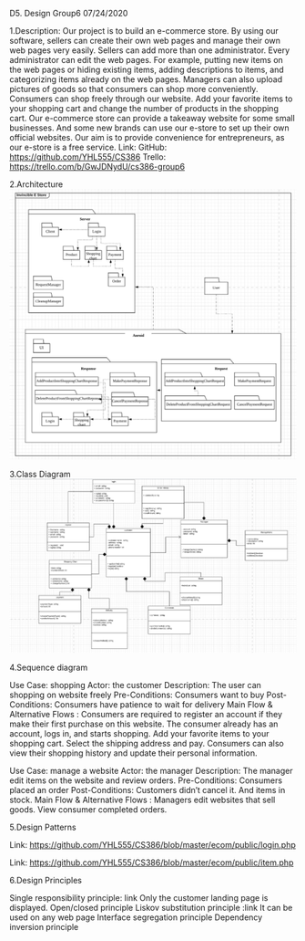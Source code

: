 D5. Design Group6 07/24/2020

1.Description: Our project is to build an e-commerce store. By using our software, sellers can create their own web pages and manage their own web pages very easily. Sellers can add more than one administrator. Every administrator can edit the web pages. For example, putting new items on the web pages or hiding existing items, adding descriptions to items, and categorizing items already on the web pages. Managers can also upload pictures of goods so that consumers can shop more conveniently. Consumers can shop freely through our website. Add your favorite items to your shopping cart and change the number of products in the shopping cart. Our e-commerce store can provide a takeaway website for some small businesses. And some new brands can use our e-store to set up their own official websites. Our aim is to provide convenience for entrepreneurs, as our e-store is a free service. Link: GitHub: https://github.com/YHL555/CS386 Trello: https://trello.com/b/GwJDNydU/cs386-group6

2.Architecture
![Image](https://github.com/YHL555/CS386/blob/master/D51.png)

3.Class Diagram
![Image](https://github.com/YHL555/CS386/blob/master/D52.png)

4.Sequence diagram

Use Case: shopping Actor: the customer Description: The user can shopping on website freely Pre-Conditions: Consumers want to buy Post-Conditions: Consumers have patience to wait for delivery Main Flow & Alternative Flows : Consumers are required to register an account if they make their first purchase on this website. The consumer already has an account, logs in, and starts shopping. Add your favorite items to your shopping cart. Select the shipping address and pay. Consumers can also view their shopping history and update their personal information.

Use Case: manage a website Actor: the manager Description: The manager edit items on the website and review orders. Pre-Conditions: Consumers placed an order Post-Conditions: Customers didn’t cancel it. And items in stock. Main Flow & Alternative Flows : Managers edit websites that sell goods. View consumer completed orders.

5.Design Patterns

Link: https://github.com/YHL555/CS386/blob/master/ecom/public/login.php

Link: https://github.com/YHL555/CS386/blob/master/ecom/public/item.php

6.Design Principles

Single responsibility principle: link Only the customer landing page is displayed. Open/closed principle Liskov substitution principle :link It can be used on any web page Interface segregation principle Dependency inversion principle
